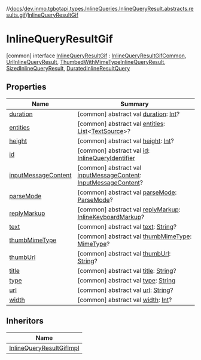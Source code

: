 //[docs](../../../index.md)/[dev.inmo.tgbotapi.types.InlineQueries.InlineQueryResult.abstracts.results.gif](../index.md)/[InlineQueryResultGif](index.md)



# InlineQueryResultGif  
 [common] interface [InlineQueryResultGif](index.md) : [InlineQueryResultGifCommon](../-inline-query-result-gif-common/index.md), [UrlInlineQueryResult](../../dev.inmo.tgbotapi.types.InlineQueries.InlineQueryResult.abstracts/-url-inline-query-result/index.md), [ThumbedWithMimeTypeInlineQueryResult](../../dev.inmo.tgbotapi.types.InlineQueries.InlineQueryResult.abstracts/-thumbed-with-mime-type-inline-query-result/index.md), [SizedInlineQueryResult](../../dev.inmo.tgbotapi.types.InlineQueries.InlineQueryResult.abstracts/-sized-inline-query-result/index.md), [DuratedInlineResultQuery](../../dev.inmo.tgbotapi.types.InlineQueries.InlineQueryResult.abstracts/-durated-inline-result-query/index.md)   


## Properties  
  
|  Name |  Summary | 
|---|---|
| <a name="dev.inmo.tgbotapi.types.InlineQueries.InlineQueryResult.abstracts.results.gif/InlineQueryResultGif/duration/#/PointingToDeclaration/"></a>[duration](index.md#%5Bdev.inmo.tgbotapi.types.InlineQueries.InlineQueryResult.abstracts.results.gif%2FInlineQueryResultGif%2Fduration%2F%23%2FPointingToDeclaration%2F%5D%2FProperties%2F625018081)| <a name="dev.inmo.tgbotapi.types.InlineQueries.InlineQueryResult.abstracts.results.gif/InlineQueryResultGif/duration/#/PointingToDeclaration/"></a> [common] abstract val [duration](index.md#%5Bdev.inmo.tgbotapi.types.InlineQueries.InlineQueryResult.abstracts.results.gif%2FInlineQueryResultGif%2Fduration%2F%23%2FPointingToDeclaration%2F%5D%2FProperties%2F625018081): [Int](https://kotlinlang.org/api/latest/jvm/stdlib/kotlin/-int/index.html)?   <br>|
| <a name="dev.inmo.tgbotapi.types.InlineQueries.InlineQueryResult.abstracts.results.gif/InlineQueryResultGif/entities/#/PointingToDeclaration/"></a>[entities](index.md#%5Bdev.inmo.tgbotapi.types.InlineQueries.InlineQueryResult.abstracts.results.gif%2FInlineQueryResultGif%2Fentities%2F%23%2FPointingToDeclaration%2F%5D%2FProperties%2F625018081)| <a name="dev.inmo.tgbotapi.types.InlineQueries.InlineQueryResult.abstracts.results.gif/InlineQueryResultGif/entities/#/PointingToDeclaration/"></a> [common] abstract val [entities](index.md#%5Bdev.inmo.tgbotapi.types.InlineQueries.InlineQueryResult.abstracts.results.gif%2FInlineQueryResultGif%2Fentities%2F%23%2FPointingToDeclaration%2F%5D%2FProperties%2F625018081): [List](https://kotlinlang.org/api/latest/jvm/stdlib/kotlin.collections/-list/index.html)<[TextSource](../../dev.inmo.tgbotapi.CommonAbstracts/-text-source/index.md)>?   <br>|
| <a name="dev.inmo.tgbotapi.types.InlineQueries.InlineQueryResult.abstracts.results.gif/InlineQueryResultGif/height/#/PointingToDeclaration/"></a>[height](index.md#%5Bdev.inmo.tgbotapi.types.InlineQueries.InlineQueryResult.abstracts.results.gif%2FInlineQueryResultGif%2Fheight%2F%23%2FPointingToDeclaration%2F%5D%2FProperties%2F625018081)| <a name="dev.inmo.tgbotapi.types.InlineQueries.InlineQueryResult.abstracts.results.gif/InlineQueryResultGif/height/#/PointingToDeclaration/"></a> [common] abstract val [height](index.md#%5Bdev.inmo.tgbotapi.types.InlineQueries.InlineQueryResult.abstracts.results.gif%2FInlineQueryResultGif%2Fheight%2F%23%2FPointingToDeclaration%2F%5D%2FProperties%2F625018081): [Int](https://kotlinlang.org/api/latest/jvm/stdlib/kotlin/-int/index.html)?   <br>|
| <a name="dev.inmo.tgbotapi.types.InlineQueries.InlineQueryResult.abstracts.results.gif/InlineQueryResultGif/id/#/PointingToDeclaration/"></a>[id](index.md#%5Bdev.inmo.tgbotapi.types.InlineQueries.InlineQueryResult.abstracts.results.gif%2FInlineQueryResultGif%2Fid%2F%23%2FPointingToDeclaration%2F%5D%2FProperties%2F625018081)| <a name="dev.inmo.tgbotapi.types.InlineQueries.InlineQueryResult.abstracts.results.gif/InlineQueryResultGif/id/#/PointingToDeclaration/"></a> [common] abstract val [id](index.md#%5Bdev.inmo.tgbotapi.types.InlineQueries.InlineQueryResult.abstracts.results.gif%2FInlineQueryResultGif%2Fid%2F%23%2FPointingToDeclaration%2F%5D%2FProperties%2F625018081): [InlineQueryIdentifier](../../dev.inmo.tgbotapi.types/index.md#%5Bdev.inmo.tgbotapi.types%2FInlineQueryIdentifier%2F%2F%2FPointingToDeclaration%2F%5D%2FClasslikes%2F625018081)   <br>|
| <a name="dev.inmo.tgbotapi.types.InlineQueries.InlineQueryResult.abstracts.results.gif/InlineQueryResultGif/inputMessageContent/#/PointingToDeclaration/"></a>[inputMessageContent](index.md#%5Bdev.inmo.tgbotapi.types.InlineQueries.InlineQueryResult.abstracts.results.gif%2FInlineQueryResultGif%2FinputMessageContent%2F%23%2FPointingToDeclaration%2F%5D%2FProperties%2F625018081)| <a name="dev.inmo.tgbotapi.types.InlineQueries.InlineQueryResult.abstracts.results.gif/InlineQueryResultGif/inputMessageContent/#/PointingToDeclaration/"></a> [common] abstract val [inputMessageContent](index.md#%5Bdev.inmo.tgbotapi.types.InlineQueries.InlineQueryResult.abstracts.results.gif%2FInlineQueryResultGif%2FinputMessageContent%2F%23%2FPointingToDeclaration%2F%5D%2FProperties%2F625018081): [InputMessageContent](../../dev.inmo.tgbotapi.types.InlineQueries.abstracts/-input-message-content/index.md)?   <br>|
| <a name="dev.inmo.tgbotapi.types.InlineQueries.InlineQueryResult.abstracts.results.gif/InlineQueryResultGif/parseMode/#/PointingToDeclaration/"></a>[parseMode](index.md#%5Bdev.inmo.tgbotapi.types.InlineQueries.InlineQueryResult.abstracts.results.gif%2FInlineQueryResultGif%2FparseMode%2F%23%2FPointingToDeclaration%2F%5D%2FProperties%2F625018081)| <a name="dev.inmo.tgbotapi.types.InlineQueries.InlineQueryResult.abstracts.results.gif/InlineQueryResultGif/parseMode/#/PointingToDeclaration/"></a> [common] abstract val [parseMode](index.md#%5Bdev.inmo.tgbotapi.types.InlineQueries.InlineQueryResult.abstracts.results.gif%2FInlineQueryResultGif%2FparseMode%2F%23%2FPointingToDeclaration%2F%5D%2FProperties%2F625018081): [ParseMode](../../dev.inmo.tgbotapi.types.ParseMode/-parse-mode/index.md)?   <br>|
| <a name="dev.inmo.tgbotapi.types.InlineQueries.InlineQueryResult.abstracts.results.gif/InlineQueryResultGif/replyMarkup/#/PointingToDeclaration/"></a>[replyMarkup](index.md#%5Bdev.inmo.tgbotapi.types.InlineQueries.InlineQueryResult.abstracts.results.gif%2FInlineQueryResultGif%2FreplyMarkup%2F%23%2FPointingToDeclaration%2F%5D%2FProperties%2F625018081)| <a name="dev.inmo.tgbotapi.types.InlineQueries.InlineQueryResult.abstracts.results.gif/InlineQueryResultGif/replyMarkup/#/PointingToDeclaration/"></a> [common] abstract val [replyMarkup](index.md#%5Bdev.inmo.tgbotapi.types.InlineQueries.InlineQueryResult.abstracts.results.gif%2FInlineQueryResultGif%2FreplyMarkup%2F%23%2FPointingToDeclaration%2F%5D%2FProperties%2F625018081): [InlineKeyboardMarkup](../../dev.inmo.tgbotapi.types.buttons/-inline-keyboard-markup/index.md)?   <br>|
| <a name="dev.inmo.tgbotapi.types.InlineQueries.InlineQueryResult.abstracts.results.gif/InlineQueryResultGif/text/#/PointingToDeclaration/"></a>[text](index.md#%5Bdev.inmo.tgbotapi.types.InlineQueries.InlineQueryResult.abstracts.results.gif%2FInlineQueryResultGif%2Ftext%2F%23%2FPointingToDeclaration%2F%5D%2FProperties%2F625018081)| <a name="dev.inmo.tgbotapi.types.InlineQueries.InlineQueryResult.abstracts.results.gif/InlineQueryResultGif/text/#/PointingToDeclaration/"></a> [common] abstract val [text](index.md#%5Bdev.inmo.tgbotapi.types.InlineQueries.InlineQueryResult.abstracts.results.gif%2FInlineQueryResultGif%2Ftext%2F%23%2FPointingToDeclaration%2F%5D%2FProperties%2F625018081): [String](https://kotlinlang.org/api/latest/jvm/stdlib/kotlin/-string/index.html)?   <br>|
| <a name="dev.inmo.tgbotapi.types.InlineQueries.InlineQueryResult.abstracts.results.gif/InlineQueryResultGif/thumbMimeType/#/PointingToDeclaration/"></a>[thumbMimeType](index.md#%5Bdev.inmo.tgbotapi.types.InlineQueries.InlineQueryResult.abstracts.results.gif%2FInlineQueryResultGif%2FthumbMimeType%2F%23%2FPointingToDeclaration%2F%5D%2FProperties%2F625018081)| <a name="dev.inmo.tgbotapi.types.InlineQueries.InlineQueryResult.abstracts.results.gif/InlineQueryResultGif/thumbMimeType/#/PointingToDeclaration/"></a> [common] abstract val [thumbMimeType](index.md#%5Bdev.inmo.tgbotapi.types.InlineQueries.InlineQueryResult.abstracts.results.gif%2FInlineQueryResultGif%2FthumbMimeType%2F%23%2FPointingToDeclaration%2F%5D%2FProperties%2F625018081): [MimeType](../../dev.inmo.tgbotapi.utils/-mime-type/index.md)?   <br>|
| <a name="dev.inmo.tgbotapi.types.InlineQueries.InlineQueryResult.abstracts.results.gif/InlineQueryResultGif/thumbUrl/#/PointingToDeclaration/"></a>[thumbUrl](index.md#%5Bdev.inmo.tgbotapi.types.InlineQueries.InlineQueryResult.abstracts.results.gif%2FInlineQueryResultGif%2FthumbUrl%2F%23%2FPointingToDeclaration%2F%5D%2FProperties%2F625018081)| <a name="dev.inmo.tgbotapi.types.InlineQueries.InlineQueryResult.abstracts.results.gif/InlineQueryResultGif/thumbUrl/#/PointingToDeclaration/"></a> [common] abstract val [thumbUrl](index.md#%5Bdev.inmo.tgbotapi.types.InlineQueries.InlineQueryResult.abstracts.results.gif%2FInlineQueryResultGif%2FthumbUrl%2F%23%2FPointingToDeclaration%2F%5D%2FProperties%2F625018081): [String](https://kotlinlang.org/api/latest/jvm/stdlib/kotlin/-string/index.html)?   <br>|
| <a name="dev.inmo.tgbotapi.types.InlineQueries.InlineQueryResult.abstracts.results.gif/InlineQueryResultGif/title/#/PointingToDeclaration/"></a>[title](index.md#%5Bdev.inmo.tgbotapi.types.InlineQueries.InlineQueryResult.abstracts.results.gif%2FInlineQueryResultGif%2Ftitle%2F%23%2FPointingToDeclaration%2F%5D%2FProperties%2F625018081)| <a name="dev.inmo.tgbotapi.types.InlineQueries.InlineQueryResult.abstracts.results.gif/InlineQueryResultGif/title/#/PointingToDeclaration/"></a> [common] abstract val [title](index.md#%5Bdev.inmo.tgbotapi.types.InlineQueries.InlineQueryResult.abstracts.results.gif%2FInlineQueryResultGif%2Ftitle%2F%23%2FPointingToDeclaration%2F%5D%2FProperties%2F625018081): [String](https://kotlinlang.org/api/latest/jvm/stdlib/kotlin/-string/index.html)?   <br>|
| <a name="dev.inmo.tgbotapi.types.InlineQueries.InlineQueryResult.abstracts.results.gif/InlineQueryResultGif/type/#/PointingToDeclaration/"></a>[type](index.md#%5Bdev.inmo.tgbotapi.types.InlineQueries.InlineQueryResult.abstracts.results.gif%2FInlineQueryResultGif%2Ftype%2F%23%2FPointingToDeclaration%2F%5D%2FProperties%2F625018081)| <a name="dev.inmo.tgbotapi.types.InlineQueries.InlineQueryResult.abstracts.results.gif/InlineQueryResultGif/type/#/PointingToDeclaration/"></a> [common] abstract val [type](index.md#%5Bdev.inmo.tgbotapi.types.InlineQueries.InlineQueryResult.abstracts.results.gif%2FInlineQueryResultGif%2Ftype%2F%23%2FPointingToDeclaration%2F%5D%2FProperties%2F625018081): [String](https://kotlinlang.org/api/latest/jvm/stdlib/kotlin/-string/index.html)   <br>|
| <a name="dev.inmo.tgbotapi.types.InlineQueries.InlineQueryResult.abstracts.results.gif/InlineQueryResultGif/url/#/PointingToDeclaration/"></a>[url](index.md#%5Bdev.inmo.tgbotapi.types.InlineQueries.InlineQueryResult.abstracts.results.gif%2FInlineQueryResultGif%2Furl%2F%23%2FPointingToDeclaration%2F%5D%2FProperties%2F625018081)| <a name="dev.inmo.tgbotapi.types.InlineQueries.InlineQueryResult.abstracts.results.gif/InlineQueryResultGif/url/#/PointingToDeclaration/"></a> [common] abstract val [url](index.md#%5Bdev.inmo.tgbotapi.types.InlineQueries.InlineQueryResult.abstracts.results.gif%2FInlineQueryResultGif%2Furl%2F%23%2FPointingToDeclaration%2F%5D%2FProperties%2F625018081): [String](https://kotlinlang.org/api/latest/jvm/stdlib/kotlin/-string/index.html)?   <br>|
| <a name="dev.inmo.tgbotapi.types.InlineQueries.InlineQueryResult.abstracts.results.gif/InlineQueryResultGif/width/#/PointingToDeclaration/"></a>[width](index.md#%5Bdev.inmo.tgbotapi.types.InlineQueries.InlineQueryResult.abstracts.results.gif%2FInlineQueryResultGif%2Fwidth%2F%23%2FPointingToDeclaration%2F%5D%2FProperties%2F625018081)| <a name="dev.inmo.tgbotapi.types.InlineQueries.InlineQueryResult.abstracts.results.gif/InlineQueryResultGif/width/#/PointingToDeclaration/"></a> [common] abstract val [width](index.md#%5Bdev.inmo.tgbotapi.types.InlineQueries.InlineQueryResult.abstracts.results.gif%2FInlineQueryResultGif%2Fwidth%2F%23%2FPointingToDeclaration%2F%5D%2FProperties%2F625018081): [Int](https://kotlinlang.org/api/latest/jvm/stdlib/kotlin/-int/index.html)?   <br>|


## Inheritors  
  
|  Name | 
|---|
| <a name="dev.inmo.tgbotapi.types.InlineQueries.InlineQueryResult/InlineQueryResultGifImpl///PointingToDeclaration/"></a>[InlineQueryResultGifImpl](../../dev.inmo.tgbotapi.types.InlineQueries.InlineQueryResult/-inline-query-result-gif-impl/index.md)|

